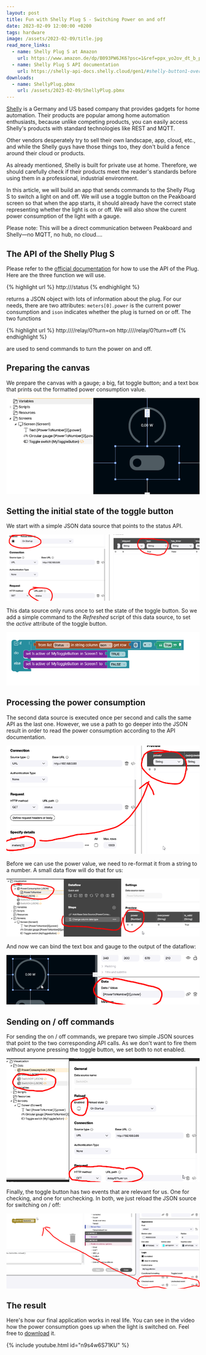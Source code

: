 ```yaml
---
layout: post
title: Fun with Shelly Plug S - Switching Power on and off
date: 2023-02-09 12:00:00 +0200
tags: hardware
image: /assets/2023-02-09/title.jpg
read_more_links:
  - name: Shelly Plug S at Amazon
    url: https://www.amazon.de/dp/B093PW6JK6?psc=1&ref=ppx_yo2ov_dt_b_product_details
  - name: Shelly Plug S API documentation
    url: https://shelly-api-docs.shelly.cloud/gen1/#shelly-button1-overview
downloads:
  - name: ShellyPlug.pbmx
    url: /assets/2023-02-09/ShellyPlug.pbmx
---
```

[Shelly](https://www.shelly.cloud/) is a Germany and US based company that provides gadgets for home automation. Their products are popular among home automation enthusiasts, because unlike competing products, you can easily access Shelly's products with standard technologies like REST and MQTT.

Other vendors desperately try to sell their own landscape, app, cloud, etc., and while the Shelly guys have those things too, they don't build a fence around their cloud or products.

As already mentioned, Shelly is built for private use at home. Therefore, we should carefully check if their products meet the reader's standards before using them in a professional, industrial environment.

In this article, we will build an app that sends commands to the Shelly Plug S to switch a light on and off. We will use a toggle button on the Peakboard screen so that when the app starts, it should already have the correct state representing whether the light is on or off. We will also show the curent power consumption of the light with a gauge.

Please note: This will be a direct communication between Peakboard and Shelly—no MQTT, no hub, no cloud....

## The API of the Shelly Plug S

Please refer to the [official documentation](https://shelly-api-docs.shelly.cloud/gen1/#shelly-button1-overviewhttps://www.shelly.cloud/documents/user_guide/shelly_button_1.pdf) for how to use the API of the Plug. Here are the three function we will use.

{% highlight url %}
http://<MyShellyPlugIP>/status
{% endhighlight %}

returns a JSON object with lots of information about the plug. For our needs, there are two attributes: `meters[0].power` is the current power consumption and `ison` indicates whether the plug is turned on or off.
The two functions

{% highlight url %}
http://<MyShellyPlugIP>//relay/0?turn=on
http://<MyShellyPlugIP>//relay/0?turn=off
{% endhighlight %}

are used to send commands to turn the power on and off.

## Preparing the canvas

We prepare the canvas with a gauge; a big, fat toggle button; and a text box that prints out the formatted power consumption value.

![image](/assets/2023-02-09/010.png)

## Setting the initial state of the toggle button

We start with a simple JSON data source that points to the status API.

![image](/assets/2023-02-09/020.png)

This data source only runs once to set the state of the toggle button. So we add a simple command to the _Refreshed_ script of this data source, to set the _active_ attribute of the toggle button.

![image](/assets/2023-02-09/030.png)

## Processing the power consumption

The second data source is executed once per second and calls the same API as the last one. However, we use a path to go deeper into the JSON result in order to read the power consumption according to the API documentation.

![image](/assets/2023-02-09/040.png)

Before we can use the power value, we need to re-format it from a string to a number. A small data flow will do that for us:

![image](/assets/2023-02-09/060.png)

And now we can bind the text box and gauge to the output of the dataflow:

![image](/assets/2023-02-09/050.png)

## Sending on / off commands

For sending the on / off commands, we prepare two simple JSON sources that point to the two corresponding API calls. As we don't want to fire them without anyone pressing the toggle button, we set both to not enabled.

![image](/assets/2023-02-09/070.png)

Finally, the toggle button has two events that are relevant for us. One for checking, and one for unchecking. In both, we just reload the JSON source for switching on / off:

![image](/assets/2023-02-09/080.png)

## The result

Here's how our final application works in real life. You can see in the video how the power consumption goes up when the light is switched on. Feel free to [download](/assets/2023-02-09/ShellyPlug.pbmx) it.

{% include youtube.html id="n9s4w6S71KU" %}


